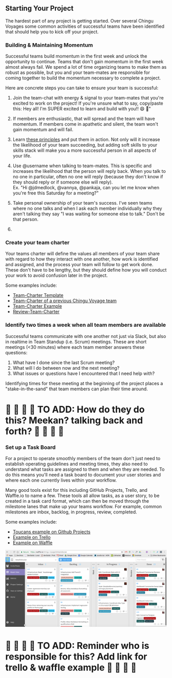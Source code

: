 ## Starting Your Project
The hardest part of any project is getting started. Over several Chingu Voyages some common activities of successful teams have been identified that should help you to kick off your project. 

### Building & Maintaining Momentum
Successful teams build momentum in the first week and unlock the opportunity to continue. Teams that don't gain momentum in the first week almost always fail. We spend a lot of time organizing teams to make them as robust as possible, but you and your team-mates are responsible for coming together to build the momentum necessary to complete a project. 

Here are concrete steps you can take to ensure your team is successful: 
1. Join the team-chat with energy & signal to your team-mates that you're excited to work on the project! If you're unsure what to say, copy/paste this: Hey all! I'm SUPER excited to learn and build with you!! 😄 🚀"

1. If members are enthusiastic, that will spread and the team will have momentum. If members come in apathetic and silent, the team won't gain momentum and will fail. 
2. Learn [these principles](https://medium.com/chingu/30-ways-to-level-up-your-skills-stack-carnegies-wisdom-remix-4c532aabd0c0) and put them in action. Not only will it increase the likelihood of your team succeeding, but adding soft skills to your skills stack will make you a more successful person in all aspects of your life. 
3. Use @username when talking to team-mates. This is specific and increases the likelihood that the person will reply back. When you talk to no one in particular, often no one will reply (because they don't know if they should reply or if someone else will reply).  
Ex. "Hi @jdmedlock, @vannya, @pankaja, can you let me know when you're free this Saturday for a meeting?" 
4. Take personal ownership of your team's success. I've seen teams where no one talks and when I ask each member individually why they aren't talking they say "I was waiting for someone else to talk." Don't be that person. 
5. 

### Create your team charter
Your teams charter will define the values all members of your team share with regard to how they interact with one another, how work is identified and assigned, and the process your team will follow to get work done. These don't have to be lengthy, but they should define how you will conduct your work to avoid confusion later in the project. 

Some examples include:

- [Team-Charter Template](https://moorepants.github.io/eme185/pages/team-charter-template.html)
- [Team-Charter of a previous Chingu Voyage team](https://github.com/chingu-voyage3/toucans-06/wiki/Code-Standards,-Process,-Visions,-and-Goals)
- [Team-Charter Example](https://github.com/krismy93/SoftwareEngineering/wiki/Team-Charter)
- [Review-Team-Charter](https://github.com/gregorbj/VisionEval/wiki/Review-Team-Charter)


### Identify two times a week when all team members are available
Successful teams communicate with one another not just via Slack, but also in realtime in Team Standup (i.e. Scrum) meetings. These are short meetings (<30 minutes) where each team member answers these questions:

1. What have I done since the last Scrum meeting?
2. What will I do between now and the next meeting?
3. What issues or questions have I encountered that I need help with?

Identifying times for these meeting at the beginning of the project places a "stake-in-the-sand" that team members can plan their time around.

# 💯 💯 💯 💯 TO ADD: How do they do this? Meekan? talking back and forth? 💯 💯 💯 💯 

### Set up a Task Board
For a project to operate smoothly members of the team don't just need to establish operating guidelines and meeting times, they also need to understand what tasks are assigned to them and when they are needed. To do this means you'll need a task board to document your user stories and where each one currently lives within your workflow. 

Many good tools exist for this including GitHub Projects, Trello, and Waffle.io to name a few. These tools all allow tasks, as a user story, to be created in a task card format, which can then be moved through the milestone lanes that make up your teams workflow. For example, common milestones are inbox, backlog, in progress, review, completed. 

Some examples include:

- [Toucans example on Github Projects](https://github.com/chingu-voyage3/toucans-06/projects/1)
- [Example on Trello](#)
- [Example on Waffle](#)

![](https://github.com/Chingu-cohorts/voyage-wiki/blob/development/images/Example%20Task%20Board.png)

# 💯 💯 💯 💯 TO ADD: Reminder who is responsible for this? Add link for trello & waffle example  💯 💯 💯 💯 
